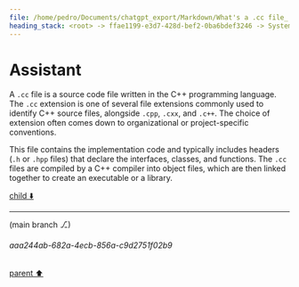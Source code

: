 ```yaml
---
file: /home/pedro/Documents/chatgpt_export/Markdown/What's a .cc file_.md
heading_stack: <root> -> ffae1199-e3d7-428d-bef2-0ba6bdef3246 -> System -> 7fc83a87-2a74-4a2a-b7b7-70ee3febc9b6 -> System -> aaa2d2a3-eb22-4a1a-8055-b0dcebc34ecf -> User -> 4172cd3e-c949-4ea5-b502-f16fd8f33ffc -> Assistant
---
```

# Assistant

A `.cc` file is a source code file written in the C++ programming language. The `.cc` extension is one of several file extensions commonly used to identify C++ source files, alongside `.cpp`, `.cxx`, and `.c++`. The choice of extension often comes down to organizational or project-specific conventions.

This file contains the implementation code and typically includes headers (`.h` or `.hpp` files) that declare the interfaces, classes, and functions. The `.cc` files are compiled by a C++ compiler into object files, which are then linked together to create an executable or a library.

[child ⬇️](#aaa244ab-682a-4ecb-856a-c9d2751f02b9)

---

(main branch ⎇)
###### aaa244ab-682a-4ecb-856a-c9d2751f02b9
[parent ⬆️](#4172cd3e-c949-4ea5-b502-f16fd8f33ffc)
